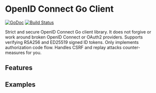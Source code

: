 # OpenID Connect Go Client
[![GoDoc](https://godoc.org/github.com/hooklift/oidclient?status.svg)](https://godoc.org/github.com/hooklift/oidclient)
[![Build Status](https://travis-ci.org/hooklift/oidclient.svg?branch=master)](https://travis-ci.org/hooklift/oidclient)

Strict and secure OpenID Connect Go client library. It does not forgive or work around
broken OpenID Connect or OAuth2 providers. Supports verifying RSA256 and ED25519 signed ID tokens.
Only implements authorization code flow. Handles CSRF and replay attacks counter-measures for you.

## Features

## Examples
